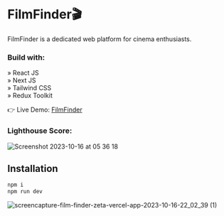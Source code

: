 # FilmFinder🎬

FilmFinder is a dedicated web platform for cinema enthusiasts.

<h3>Build with:</h3>

» React JS <br>
» Next JS <br>
» Tailwind CSS <br>
» Redux Toolkit <br>

👉 Live Demo: <a href='https://film-finder-zeta.vercel.app/'>FilmFinder</a> <br>

<h3>Lighthouse Score:</h3>

![Screenshot 2023-10-16 at 05 36 18](https://github.com/pxyk/FilmFinder/assets/101509856/b9f35b60-c146-4a3a-a442-7b18a785b1bd)


<h2>Installation</h2>

```bash
npm i
npm run dev
```
![screencapture-film-finder-zeta-vercel-app-2023-10-16-22_02_39 (1)](https://github.com/pxyk/FilmFinder/assets/101509856/e459529d-cd27-4bac-af74-4a24dd6fdbb4)
